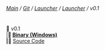 ###### [Main](https://pikakid98.github.io) / [Git](https://git-pikakid98.github.io) / [Launcher](https://git-pikakid98.github.io/launcher) / [Launcher](https://git-pikakid98.github.io/launcher/launcher) / v0.1
<h1></h1>

📂 v0.1
\
|____📄 [Binary (Windows)](https://github.com/Git-Pikakid98/pikakid98-launcher/releases/download/v0.1/Pikakid98.Launcher.exe)
\
|____📄 [Source Code](https://github.com/Git-Pikakid98/pikakid98-launcher/releases/download/archive/refs/tags/v0.1.zip)
